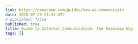 ```yaml
---
link: https://basecamp.com/guides/how-we-communicate
date: 2020-07-25 21:31 UTC
# published: false
published: true
title: Guide to Internal Communication, the Basecamp Way
tags: []
---
```




